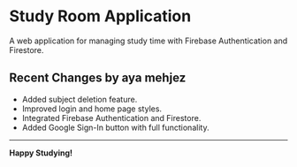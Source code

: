 # Study Room Application

A web application for managing study time with Firebase Authentication and Firestore.

## Recent Changes by aya mehjez

- Added subject deletion feature.
- Improved login and home page styles.
- Integrated Firebase Authentication and Firestore.
- Added Google Sign-In button with full functionality.

---

**Happy Studying!** 
